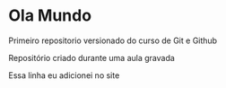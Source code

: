 # Ola Mundo
 Primeiro repositorio versionado do curso de Git e Github

 Repositório criado durante uma aula gravada 

Essa linha eu adicionei no site
